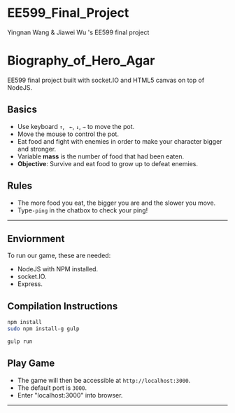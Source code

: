 # EE599_Final_Project
Yingnan Wang &amp; Jiawei Wu 's EE599 final project 

Biography_of_Hero_Agar
=========================

EE599 final project built with socket.IO and HTML5 canvas on top of NodeJS.

##  Basics
- Use keyboard `↑`,  ` ←`, `↓`,  `→` to move the pot.
- Move the mouse to control the pot.
- Eat food and fight with enemies in order to make your character bigger and stronger.
- Variable **mass** is the number of food that had been eaten.
- **Objective**: Survive and eat food to grow up to defeat enemies.

## Rules
- The more food you eat, the bigger you are and the slower you move.
- Type`-ping` in the chatbox to check your ping!

---

## Enviornment
To run our game, these are needed: 
- NodeJS with NPM installed.
- socket.IO.
- Express.


## Compilation Instructions
```bash
npm install
sudo npm install-g gulp

gulp run
```

## Play Game
- The game will then be accessible at `http://localhost:3000`. 
- The default port is `3000`.
- Enter "localhost:3000" into browser.

---

